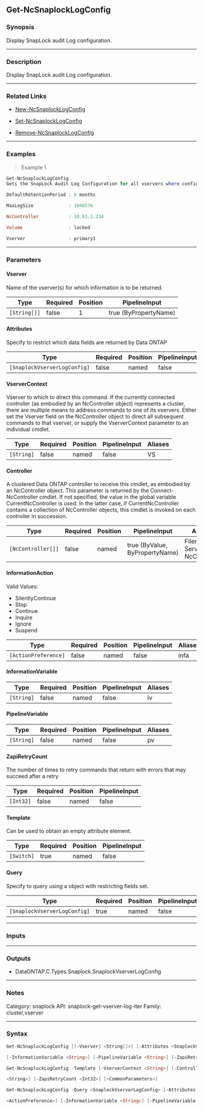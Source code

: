 Get-NcSnaplockLogConfig
-----------------------

### Synopsis
Display SnapLock audit Log configuration.

---

### Description

Display SnapLock audit Log configuration.

---

### Related Links
* [New-NcSnaplockLogConfig](New-NcSnaplockLogConfig)

* [Set-NcSnaplockLogConfig](Set-NcSnaplockLogConfig)

* [Remove-NcSnaplockLogConfig](Remove-NcSnaplockLogConfig)

---

### Examples
> Example 1

```PowerShell
Get-NcSnaplockLogConfig
Gets the SnapLock Audit Log Configuration for all vservers where configuration has been done

DefaultRetentionPeriod : 6 months

MaxLogSize             : 1048576

NcController           : 10.63.1.234

Volume                 : locked

Vserver                : primary1

```

---

### Parameters
#### **Vserver**
Name of the vserver(s) for which information is to be returned.

|Type        |Required|Position|PipelineInput        |
|------------|--------|--------|---------------------|
|`[String[]]`|false   |1       |true (ByPropertyName)|

#### **Attributes**
Specify to restrict which data fields are returned by Data ONTAP

|Type                        |Required|Position|PipelineInput|
|----------------------------|--------|--------|-------------|
|`[SnaplockVserverLogConfig]`|false   |named   |false        |

#### **VserverContext**
Vserver to which to direct this command.  If the currently connected controller (as embodied by an NcController object) represents a cluster, there are multiple means to address commands to one of its vservers.  Either set the Vserver field on the NcController object to direct all subsequent commands to that vserver, or supply the VserverContext parameter to an individual cmdlet.

|Type      |Required|Position|PipelineInput|Aliases|
|----------|--------|--------|-------------|-------|
|`[String]`|false   |named   |false        |VS     |

#### **Controller**
A clustered Data ONTAP controller to receive this cmdlet, as embodied by an NcController object.  This parameter is returned by the Connect-NcController cmdlet.  If not specified, the value in the global variable CurrentNcController is used.  In the latter case, if CurrentNcController contains a collection of NcController objects, this cmdlet is invoked on each controller in succession.

|Type              |Required|Position|PipelineInput                 |Aliases                          |
|------------------|--------|--------|------------------------------|---------------------------------|
|`[NcController[]]`|false   |named   |true (ByValue, ByPropertyName)|Filer<br/>Server<br/>NcController|

#### **InformationAction**

Valid Values:

* SilentlyContinue
* Stop
* Continue
* Inquire
* Ignore
* Suspend

|Type                |Required|Position|PipelineInput|Aliases|
|--------------------|--------|--------|-------------|-------|
|`[ActionPreference]`|false   |named   |false        |infa   |

#### **InformationVariable**

|Type      |Required|Position|PipelineInput|Aliases|
|----------|--------|--------|-------------|-------|
|`[String]`|false   |named   |false        |iv     |

#### **PipelineVariable**

|Type      |Required|Position|PipelineInput|Aliases|
|----------|--------|--------|-------------|-------|
|`[String]`|false   |named   |false        |pv     |

#### **ZapiRetryCount**
The number of times to retry commands that return with errors that may succeed after a retry

|Type     |Required|Position|PipelineInput|
|---------|--------|--------|-------------|
|`[Int32]`|false   |named   |false        |

#### **Template**
Can be used to obtain an empty attribute element.

|Type      |Required|Position|PipelineInput|
|----------|--------|--------|-------------|
|`[Switch]`|true    |named   |false        |

#### **Query**
Specify to query using a object with restricting fields set.

|Type                        |Required|Position|PipelineInput|
|----------------------------|--------|--------|-------------|
|`[SnaplockVserverLogConfig]`|true    |named   |false        |

---

### Inputs

---

### Outputs
* DataONTAP.C.Types.Snaplock.SnaplockVserverLogConfig

---

### Notes
Category: snaplock
API: snaplock-get-vserver-log-iter
Family: cluster,vserver

---

### Syntax
```PowerShell
Get-NcSnaplockLogConfig [[-Vserver] <String[]>] [-Attributes <SnaplockVserverLogConfig>] [-VserverContext <String>] [-Controller <NcController[]>] [-InformationAction <ActionPreference>] 
```
```PowerShell
[-InformationVariable <String>] [-PipelineVariable <String>] [-ZapiRetryCount <Int32>] [<CommonParameters>]
```
```PowerShell
Get-NcSnaplockLogConfig -Template [-VserverContext <String>] [-Controller <NcController[]>] [-InformationAction <ActionPreference>] [-InformationVariable <String>] [-PipelineVariable 
```
```PowerShell
<String>] [-ZapiRetryCount <Int32>] [<CommonParameters>]
```
```PowerShell
Get-NcSnaplockLogConfig -Query <SnaplockVserverLogConfig> [-Attributes <SnaplockVserverLogConfig>] [-VserverContext <String>] [-Controller <NcController[]>] [-InformationAction 
```
```PowerShell
<ActionPreference>] [-InformationVariable <String>] [-PipelineVariable <String>] [-ZapiRetryCount <Int32>] [<CommonParameters>]
```
